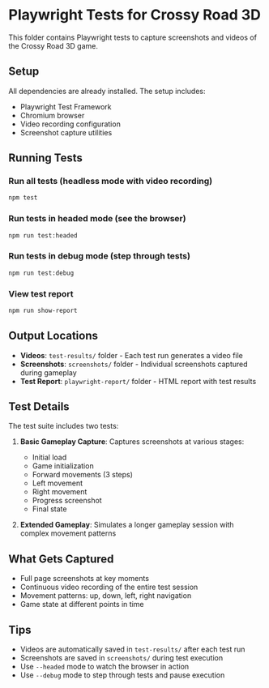 # Playwright Tests for Crossy Road 3D

This folder contains Playwright tests to capture screenshots and videos of the Crossy Road 3D game.

## Setup

All dependencies are already installed. The setup includes:
- Playwright Test Framework
- Chromium browser
- Video recording configuration
- Screenshot capture utilities

## Running Tests

### Run all tests (headless mode with video recording)
```bash
npm test
```

### Run tests in headed mode (see the browser)
```bash
npm run test:headed
```

### Run tests in debug mode (step through tests)
```bash
npm run test:debug
```

### View test report
```bash
npm run show-report
```

## Output Locations

- **Videos**: `test-results/` folder - Each test run generates a video file
- **Screenshots**: `screenshots/` folder - Individual screenshots captured during gameplay
- **Test Report**: `playwright-report/` folder - HTML report with test results

## Test Details

The test suite includes two tests:

1. **Basic Gameplay Capture**: Captures screenshots at various stages:
   - Initial load
   - Game initialization
   - Forward movements (3 steps)
   - Left movement
   - Right movement
   - Progress screenshot
   - Final state

2. **Extended Gameplay**: Simulates a longer gameplay session with complex movement patterns

## What Gets Captured

- Full page screenshots at key moments
- Continuous video recording of the entire test session
- Movement patterns: up, down, left, right navigation
- Game state at different points in time

## Tips

- Videos are automatically saved in `test-results/` after each test run
- Screenshots are saved in `screenshots/` during test execution
- Use `--headed` mode to watch the browser in action
- Use `--debug` mode to step through tests and pause execution
